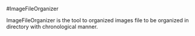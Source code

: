 #ImageFileOrganizer

ImageFileOrganizer is the tool to organized images file to be organized in directory with chronological manner.
